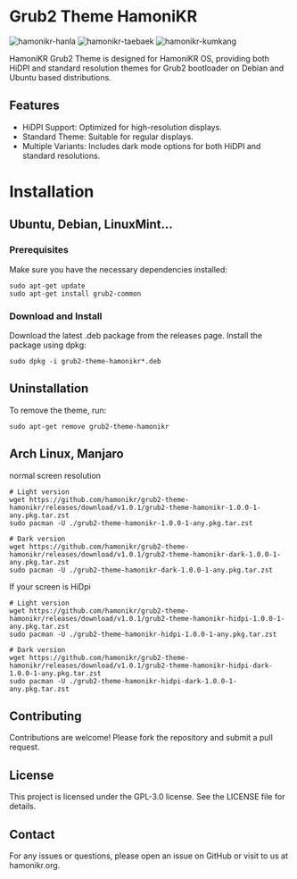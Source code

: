 # Grub2 Theme HamoniKR

![hamonikr-hanla](https://img.shields.io/badge/hamonikr-hanla-green)
![hamonikr-taebaek](https://img.shields.io/badge/hamonikr-taebaek-blue)
![hamonikr-kumkang](https://img.shields.io/badge/hamonikr-kumkang-purple)

HamoniKR Grub2 Theme is designed for HamoniKR OS, providing both HiDPI and standard resolution themes for Grub2 bootloader on Debian and Ubuntu based distributions.

## Features
 * HiDPI Support: Optimized for high-resolution displays.
 * Standard Theme: Suitable for regular displays.
 * Multiple Variants: Includes dark mode options for both HiDPI and standard resolutions.

# Installation

## Ubuntu, Debian, LinuxMint...

### Prerequisites
Make sure you have the necessary dependencies installed:

```
sudo apt-get update
sudo apt-get install grub2-common
```

### Download and Install
Download the latest .deb package from the releases page.
Install the package using dpkg:
```
sudo dpkg -i grub2-theme-hamonikr*.deb
```

## Uninstallation
To remove the theme, run:

```
sudo apt-get remove grub2-theme-hamonikr
```

## Arch Linux, Manjaro

normal screen resolution

```
# Light version
wget https://github.com/hamonikr/grub2-theme-hamonikr/releases/download/v1.0.1/grub2-theme-hamonikr-1.0.0-1-any.pkg.tar.zst
sudo pacman -U ./grub2-theme-hamonikr-1.0.0-1-any.pkg.tar.zst

# Dark version
wget https://github.com/hamonikr/grub2-theme-hamonikr/releases/download/v1.0.1/grub2-theme-hamonikr-dark-1.0.0-1-any.pkg.tar.zst
sudo pacman -U ./grub2-theme-hamonikr-dark-1.0.0-1-any.pkg.tar.zst
```

If your screen is HiDpi
```
# Light version
wget https://github.com/hamonikr/grub2-theme-hamonikr/releases/download/v1.0.1/grub2-theme-hamonikr-hidpi-1.0.0-1-any.pkg.tar.zst
sudo pacman -U ./grub2-theme-hamonikr-hidpi-1.0.0-1-any.pkg.tar.zst

# Dark version
wget https://github.com/hamonikr/grub2-theme-hamonikr/releases/download/v1.0.1/grub2-theme-hamonikr-hidpi-dark-1.0.0-1-any.pkg.tar.zst
sudo pacman -U ./grub2-theme-hamonikr-hidpi-dark-1.0.0-1-any.pkg.tar.zst
```

## Contributing
Contributions are welcome! Please fork the repository and submit a pull request.

## License
This project is licensed under the GPL-3.0 license. See the LICENSE file for details.

## Contact
For any issues or questions, please open an issue on GitHub or visit to us at hamonikr.org.